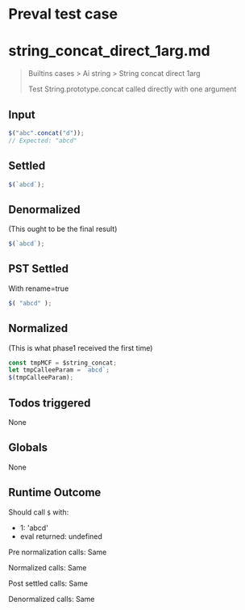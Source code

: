 # Preval test case

# string_concat_direct_1arg.md

> Builtins cases > Ai string > String concat direct 1arg
>
> Test String.prototype.concat called directly with one argument

## Input

`````js filename=intro
$("abc".concat("d"));
// Expected: "abcd"
`````


## Settled


`````js filename=intro
$(`abcd`);
`````


## Denormalized
(This ought to be the final result)

`````js filename=intro
$(`abcd`);
`````


## PST Settled
With rename=true

`````js filename=intro
$( "abcd" );
`````


## Normalized
(This is what phase1 received the first time)

`````js filename=intro
const tmpMCF = $string_concat;
let tmpCalleeParam = `abcd`;
$(tmpCalleeParam);
`````


## Todos triggered


None


## Globals


None


## Runtime Outcome


Should call `$` with:
 - 1: 'abcd'
 - eval returned: undefined

Pre normalization calls: Same

Normalized calls: Same

Post settled calls: Same

Denormalized calls: Same
